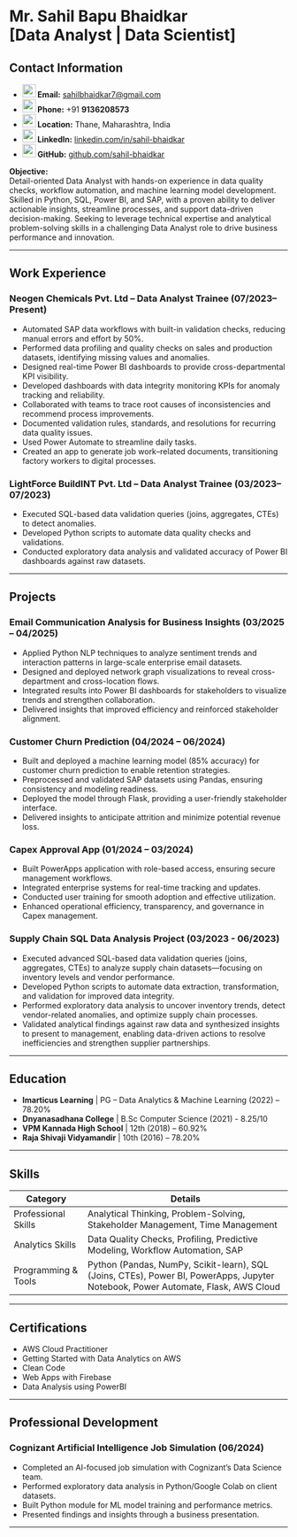 # Mr. Sahil Bapu Bhaidkar<br>[Data Analyst | Data Scientist]
## Contact Information
- **<img src="https://img.icons8.com/?size=100&id=DW1F1r7XLu9m&format=png&color=000000" width="24" height="24"/> Email:** [sahilbhaidkar7@gmail.com](mailto:sahilb.bhaidkar@gmail.com)
- **<img src="https://img.icons8.com/?size=100&id=96668&format=png&color=000000" width="24" height="24"/> Phone:** +91 <b>9136208573</b>
- **<img src="https://img.icons8.com/?size=100&id=0D18hLDbv2qZ&format=png&color=000000" width="24" height="24"/> Location:** Thane, Maharashtra, India
- **<img src="https://img.icons8.com/?size=100&id=TbYB18NajuPX&format=png&color=000000" width="24" height="24"/> LinkedIn:** [linkedin.com/in/sahil-bhaidkar](https://www.linkedin.com/in/sahil-bhaidkar)
- **<img src="https://img.icons8.com/?size=100&id=NmJSSOvL7xYu&format=png&color=000000" width="24" height="24"/> GitHub:** [github.com/sahil-bhaidkar](https://github.com/sahil-bhaidkar)

**Objective:**  
Detail-oriented Data Analyst with hands-on experience in data quality checks, workflow automation, and machine learning model development. Skilled in Python, SQL, Power BI, and SAP, with a proven ability to deliver actionable insights, streamline processes, and support data-driven decision-making. Seeking to leverage technical expertise and analytical problem-solving skills in a challenging Data Analyst role to drive business performance and innovation.

---

## Work Experience

### Neogen Chemicals Pvt. Ltd – Data Analyst Trainee (07/2023–Present)
- Automated SAP data workflows with built-in validation checks, reducing manual errors and effort by 50%.
- Performed data profiling and quality checks on sales and production datasets, identifying missing values and anomalies.
- Designed real-time Power BI dashboards to provide cross-departmental KPI visibility.
- Developed dashboards with data integrity monitoring KPIs for anomaly tracking and reliability.
- Collaborated with teams to trace root causes of inconsistencies and recommend process improvements.
- Documented validation rules, standards, and resolutions for recurring data quality issues.
- Used Power Automate to streamline daily tasks.
- Created an app to generate job work–related documents, transitioning factory workers to digital processes.

### LightForce BuildINT Pvt. Ltd – Data Analyst Trainee (03/2023–07/2023)
- Executed SQL-based data validation queries (joins, aggregates, CTEs) to detect anomalies.
- Developed Python scripts to automate data quality checks and validations.
- Conducted exploratory data analysis and validated accuracy of Power BI dashboards against raw datasets.

---

## Projects

### Email Communication Analysis for Business Insights (03/2025 – 04/2025)
- Applied Python NLP techniques to analyze sentiment trends and interaction patterns in large-scale enterprise email datasets.
- Designed and deployed network graph visualizations to reveal cross-department and cross-location flows.
- Integrated results into Power BI dashboards for stakeholders to visualize trends and strengthen collaboration.
- Delivered insights that improved efficiency and reinforced stakeholder alignment.

### Customer Churn Prediction (04/2024 – 06/2024)
- Built and deployed a machine learning model (85% accuracy) for customer churn prediction to enable retention strategies.
- Preprocessed and validated SAP datasets using Pandas, ensuring consistency and modeling readiness.
- Deployed the model through Flask, providing a user-friendly stakeholder interface.
- Delivered insights to anticipate attrition and minimize potential revenue loss.

### Capex Approval App (01/2024 – 03/2024)
- Built PowerApps application with role-based access, ensuring secure management workflows.
- Integrated enterprise systems for real-time tracking and updates.
- Conducted user training for smooth adoption and effective utilization.
- Enhanced operational efficiency, transparency, and governance in Capex management.

### Supply Chain SQL Data Analysis Project (03/2023   - 06/2023) 
- Executed advanced SQL-based data validation queries (joins, aggregates, CTEs) to analyze supply chain datasets—focusing on inventory levels and vendor performance.
- Developed Python scripts to automate data extraction, transformation, and validation for improved data integrity.  
- Performed exploratory data analysis to uncover inventory trends, detect vendor-related anomalies, and optimize supply chain processes.  
- Validated analytical findings against raw data and synthesized insights to present to management, enabling data-driven actions to resolve inefficiencies and strengthen supplier partnerships.

---

## Education

- **Imarticus Learning** | PG – Data Analytics & Machine Learning (2022) – 78.20%
- **Dnyanasadhana College** | B.Sc Computer Science (2021) - 8.25/10
- **VPM Kannada High School** | 12th (2018) – 60.92%
- **Raja Shivaji Vidyamandir** | 10th (2016) – 78.20%

---

## Skills

| Category              | Details                                                                        |
|-----------------------|--------------------------------------------------------------------------------|
| Professional Skills   | Analytical Thinking, Problem-Solving, Stakeholder Management, Time Management  |
| Analytics Skills      | Data Quality Checks, Profiling, Predictive Modeling, Workflow Automation, SAP  |
| Programming & Tools   | Python (Pandas, NumPy, Scikit-learn), SQL (Joins, CTEs), Power BI, PowerApps, Jupyter Notebook, Power Automate, Flask, AWS Cloud|

---

## Certifications

- AWS Cloud Practitioner
- Getting Started with Data Analytics on AWS
- Clean Code
- Web Apps with Firebase
- Data Analysis using PowerBI

---

## Professional Development

### Cognizant Artificial Intelligence Job Simulation (06/2024)
- Completed an AI-focused job simulation with Cognizant’s Data Science team.
- Performed exploratory data analysis in Python/Google Colab on client datasets.
- Built Python module for ML model training and performance metrics.
- Presented findings and insights through a business presentation.

---
